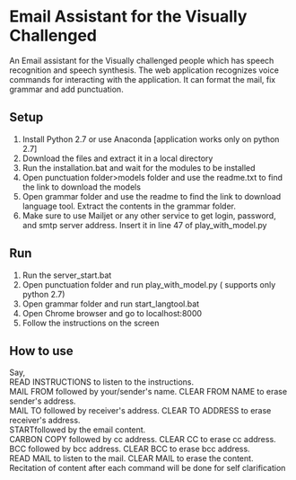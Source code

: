 # Email Assistant for the Visually Challenged

An Email assistant for the Visually challenged people which has speech recognition and speech synthesis. The web application recognizes voice commands for interacting with the application. It can format the mail, fix grammar and add punctuation.
## Setup
1. Install Python 2.7 or use Anaconda [application works only on python 2.7]
2. Download the files and extract it in a local directory
3. Run the installation.bat and wait for the modules to be installed
4. Open punctuation folder>models folder and use the readme.txt to find the link to download the models
5. Open grammar folder and use the readme to find the link to download language tool. Extract the contents in the grammar folder.
6. Make sure to use Mailjet or any other service to get login, password, and smtp server address. Insert it in line 47 of play_with_model.py

## Run
1. Run the server_start.bat
2. Open punctuation folder and run play_with_model.py ( supports only python 2.7)
4. Open grammar folder and run start_langtool.bat
5. Open Chrome browser and go to localhost:8000
6. Follow the instructions on the screen

## How to use
Say, <br/>
READ INSTRUCTIONS to listen to the instructions.<br/>
MAIL FROM followed by your/sender's name. CLEAR FROM NAME to erase sender's address.<br/>
MAIL TO followed by receiver's address. CLEAR TO ADDRESS to erase receiver's address.<br/>
STARTfollowed by the email content.<br/>
CARBON COPY followed by cc address. CLEAR CC to erase cc address.<br/>
BCC followed by bcc address. CLEAR BCC to erase bcc address.<br/>
READ MAIL to listen to the mail. CLEAR MAIL to erase the content.<br/>
Recitation of content after each command will be done for self clarification
